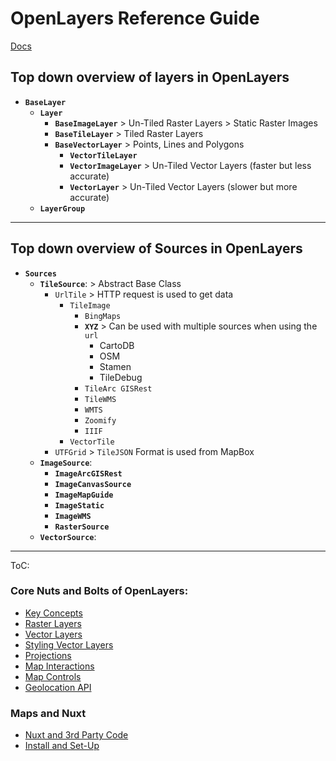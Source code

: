 # OpenLayers Reference Guide

[Docs](https://openlayers.org/en/latest/apidoc/)

## Top down overview of layers in OpenLayers

- **`BaseLayer`**
  - **`Layer`**
    - **`BaseImageLayer`** > Un-Tiled Raster Layers > Static Raster Images
    - **`BaseTileLayer`** > Tiled Raster Layers
    - **`BaseVectorLayer`** > Points, Lines and Polygons
      - **`VectorTileLayer`**
      - **`VectorImageLayer`** > Un-Tiled Vector Layers (faster but less accurate)
      - **`VectorLayer`** > Un-Tiled Vector Layers (slower but more accurate)
  - **`LayerGroup`**

---

## Top down overview of Sources in OpenLayers

- **`Sources`**
  - **`TileSource`**: > Abstract Base Class
    - `UrlTile` > HTTP request is used to get data
      - `TileImage`
        - `BingMaps`
        - **`XYZ`** > Can be used with multiple sources when using the `url`
          - CartoDB
          - OSM
          - Stamen
          - TileDebug
        - `TileArc GISRest`
        - `TileWMS`
        - `WMTS`
        - `Zoomify`
        - `IIIF`
      - `VectorTile`
    - `UTFGrid` > `TileJSON` Format is used from MapBox
  - **`ImageSource`**:
    - **`ImageArcGISRest`**
    - **`ImageCanvasSource`**
    - **`ImageMapGuide`**
    - **`ImageStatic`**
    - **`ImageWMS`**
    - **`RasterSource`**
  - **`VectorSource`**:

---

ToC:

### Core Nuts and Bolts of OpenLayers:

- [Key Concepts](https://github.com/Adamskoullos/openlayers-guide/blob/main/course_notes/key_concepts.md)
- [Raster Layers]()
- [Vector Layers]()
- [Styling Vector Layers]()
- [Projections]()
- [Map Interactions]()
- [Map Controls]()
- [Geolocation API]()

### Maps and Nuxt

- [Nuxt and 3rd Party Code]()
- [Install and Set-Up]()
